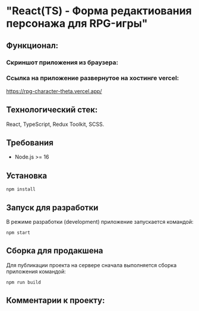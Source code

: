 # "React(TS) - Форма редактиования персонажа для RPG-игры"

## Функционал:



### Скриншот приложения из браузера:



### Ссылка на приложение развернутое на хостинге vercel:

https://rpg-character-theta.vercel.app/

## Технологический стек:

React, TypeScript, Redux Toolkit, SCSS.

## Требования

- Node.js >= 16

## Установка

`npm install`

## Запуск для разработки

В режиме разработки (development) приложение запускается командой:

`npm start`

## Сборка для продакшена

Для публикации проекта на сервере сначала выполняется сборка приложения командой:

`npm run build`

## Комментарии к проекту:

